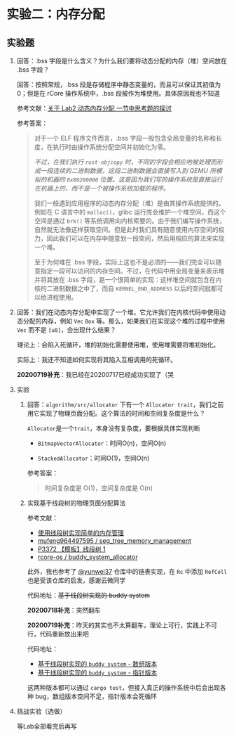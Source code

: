 # 实验二：内存分配

## 实验题

1. 回答：.bss 字段是什么含义？为什么我们要将动态分配的内存（堆）空间放在 .bss 字段？

   回答：按照常规，.bss 段是存储程序中静态变量的，而且可以保证其初值为 0；但是在 rCore 操作系统中，.bss 段被作为堆使用。具体原因我也不知道

   参考文献：[关于 Lab2 动态内存分配 一节中思考题的探讨](https://github.com/rcore-os/rCore-Tutorial/issues/69)

   参考答案：

   > 对于一个 ELF 程序文件而言，.bss 字段一般包含全局变量的名称和长度，在执行时由操作系统分配空间并初始化为零。
   >
   > *不过，在我们执行 `rust-objcopy` 时，不同的字段会相应地被处理而形成一段连续的二进制数据，这段二进制数据会直接写入到 QEMU 所模拟的机器的 `0x80200000` 位置。这是因为我们写的操作系统是直接运行在机器上的，而不是一个被操作系统加载的程序。*
   >
   > 我们一般遇到应用程序的动态内存分配（堆）是由其操作系统提供的。例如在 C 语言中的 `malloc()`，glibc 运行库会维护一个堆空间，而这个空间是通过 `brk()` 等系统调用向内核索要的。由于我们编写操作系统，自然就无法像这样获取空间。但是此时我们具有随意使用内存空间的权力，因此我们可以在内存中随意划一段空间，然后用相应的算法来实现一个堆。
   >
   > 至于为何堆在 .bss 字段，实际上这也不是必须的——我们完全可以随意指定一段可以访问的内存空间。不过，在代码中用全局变量来表示堆并将其放在 .bss 字段，是一个很简单的实现：这样堆空间就包含在内核的二进制数据之中了，而自 `KERNEL_END_ADDRESS` 以后的空间就都可以给进程使用。

2. 回答：我们在动态内存分配中实现了一个堆，它允许我们在内核代码中使用动态分配的内存，例如 `Vec` `Box` 等。那么，如果我们在实现这个堆的过程中使用 `Vec` 而不是 `[u8]`，会出现什么结果？

   理论上：会陷入死循环，堆的初始化需要使用堆，使用堆需要将堆初始化。

   实际上：我还不知道如何实现将其陷入互相调用的死循环。

   **20200719补充**：我已经在20200717已经成功实现了（哭

3. 实验

   1. 回答：`algorithm/src/allocator` 下有一个 `Allocator trait`，我们之前用它实现了物理页面分配。这个算法的时间和空间复杂度是什么？

      `Allocator`是一个`trait`，本身没有复杂度，要根据具体实现判断

      * `BitmapVectorAllocator`：时间O(n)，空间O(n)

      * `StackedAllocator`：时间O(1)，空间O(n)

      参考答案：

      > 时间复杂度是 O(1)，空间复杂度是 O(n)

   2. 实现基于线段树的物理页面分配算法

      参考文献：

      * [使用线段树实现简单的内存管理](https://blog.csdn.net/feng964497595/article/details/100080920)
      * [mufeng964497595 / seg_tree_memory_management](https://github.com/mufeng964497595/seg_tree_memory_management)
      * [P3372 【模板】线段树 1](https://www.luogu.com.cn/record/24986607)
      * [rcore-os / buddy_system_allocator](https://github.com/rcore-os/buddy_system_allocator)

      此外，我也参考了 [@yunwei37](https://github.com/yunwei37) 仓库中的链表实现，在 `Rc` 中添加 `RefCell` 也是受该仓库的启发，感谢云微同学

      代码地址：~~基于线段树实现的 buddy system~~

      **20200718补充**：突然翻车

      **20200719补充**：昨天的其实也不太算翻车，理论上可行，实践上不可行，代码重新放出来吧

      代码地址：

      * [基于线段树实现的 `buddy system` - 数组版本](06-rcore-lab-notes/lab2_practice/segment_tree_allocator_array)
      * [基于线段树实现的 `buddy system` - 指针版本](06-rcore-lab-notes/lab2_practice/segment_tree_allocator_pointer)

      这两种版本都可以通过 `cargo test`，但接入真正的操作系统中后会出现各种 bug，数组版本空间不足，指针版本会死循环

4. 挑战实验（选做）

   等Lab全部看完后再写
